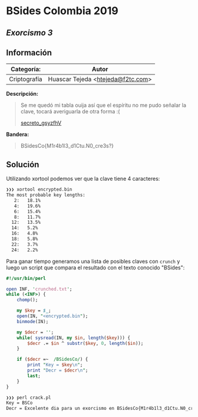 # __BSides Colombia 2019__

## _Exorcismo 3_

## Información

**Categoría:** | **Autor**
--- | ---
Criptografía | Huascar Tejeda <<htejeda@f2tc.com>>

**Descripción:**

> Se me quedó mi tabla ouija así que el espíritu no me pudo señalar la clave, tocará averiguarla de otra forma :(
>
> [secreto_gsyzfhV](secreto_gsyzfhV)

**Bandera:**

> BSidesCo{M1r4b1l3_d1Ctu.N0_cre3s?}

## Solución

Utilizando xortool podemos ver que la clave tiene 4 caracteres:

```bash
❯❯❯ xortool encrypted.bin
The most probable key lengths:
   2:   18.1%
   4:   19.6%
   6:   15.4%
   8:   11.7%
  12:   13.5%
  14:   5.2%
  16:   4.8%
  18:   5.8%
  22:   3.7%
  24:   2.2%
```

Para ganar tiempo generamos una lista de posibles claves con `crunch` y luego un script que compara el resultado con el texto conocido "BSides":

```perl
#!/usr/bin/perl

open INF, 'crunched.txt';
while (<INF>) {
    chomp();

    my $key = $_;
    open(IN, "<encrypted.bin");
    binmode(IN);

    my $decr = '';
    while( sysread(IN, my $in, length($key))) {
        $decr .= $in ^ substr($key, 0, length($in));
    }

    if ($decr =~  /BSidesCo/) {
        print "Key = $key\n";
        print "Decr = $decr\n";
        last;
    }
}
```

```bash
❯❯❯ perl crack.pl
Key = BSCo
Decr = Excelente dia para un exorcismo en BSidesCo{M1r4b1l3_d1Ctu.N0_cre3s?}
```
